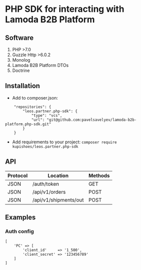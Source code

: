 PHP SDK for interacting with Lamoda B2B Platform
================================================

## Software
1. PHP >7.0
2. Guzzle Http >6.0.2
3. Monolog
4. Lamoda B2B Platform DTOs
5. Doctrine

## Installation

* Add to composer.json:
```
    "repositories": {
        "leos.partner.php-sdk": {
            "type": "vcs",
            "url": "git@github.com:pavelsavelyev/lamoda-b2b-platform.php-sdk.git"
        }
    }
```
* Add requirements to your project: 
``` composer require kupishoes/leos.partner.php-sdk ``` 

## API
| Protocol |         Location        | Methods |
|----------|-------------------------|----------
|   JSON   | /auth/token             |   GET   |
|   JSON   | /api/v1/orders          |   POST  |
|   JSON   | /api/v1/shipments/out   |   POST  |

## Examples

### Auth config
```
[
    'PC' => [
        'client_id'     => '1_500',
        'client_secret' => '123456789'
    ]
]
```